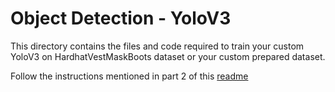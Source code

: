 # Object Detection - YoloV3

This directory contains the files and code required to 
train your custom YoloV3 on HardhatVestMaskBoots dataset 
or your custom prepared dataset.

Follow the instructions mentioned in part 2 of this 
[readme](https://github.com/namanphy/Quick-Object-Detection---YoloV3/blob/main/readme.md)